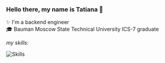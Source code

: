 ### Hello there, my name is Tatiana 👋

✨ I'm a backend engineer  
🎓 Bauman Moscow State Technical University ICS-7 graduate

*my skills:*  

![Skills](https://skillicons.dev/icons?i=go,python,c,bash,docker,git,gitlab,nginx,linux,grafana,postgres,sqlite,latex,octave)
